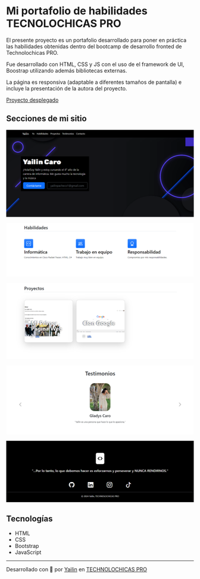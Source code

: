 # Mi portafolio de habilidades TECNOLOCHICAS PRO

El presente proyecto es un portafolio desarrollado para poner en práctica las habilidades obtenidas dentro del bootcamp de desarrollo fronted de Technolochicas PRO.

Fue desarrollado con HTML, CSS y JS con el uso de el framework de UI, Boostrap utilizando además bibliotecas externas.

La página es responsiva (adaptable a diferentes tamaños de pantalla) e incluye la presentación de la autora del proyecto.

[Proyecto desplegado](https://portafolio-b7-g1-nu.vercel.app/)

## Secciones de mi sitio

![Presenteación](assets/readme/1.png)

![Habilidades](assets/readme/2.png)

![Proyectos](assets/readme/3.png)

![Tesimonios](assets/readme/4.png)

![Contacto](assets/readme/5.png)

## Tecnologías

* HTML
* CSS
* Bootstrap
* JavaScript

---

Desarrollado con 💜 por [Yailin](https://deft-puffpuff-9f6d87.netlify.app/) en [TECHNOLOCHICAS PRO](https://tecnolochicas.mx/)
